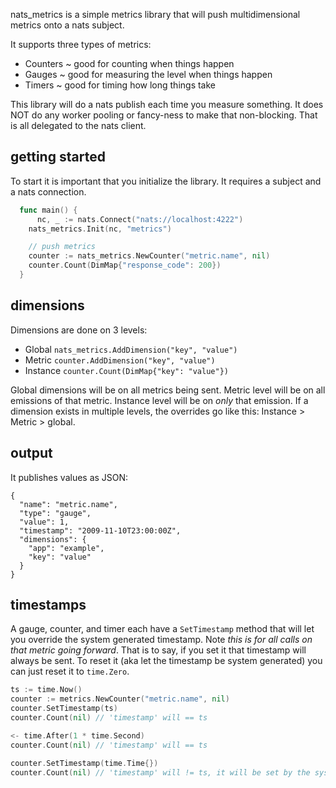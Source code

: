 nats_metrics is a simple metrics library that will push multidimensional metrics onto a nats subject.

It supports three types of metrics:

- Counters ~ good for counting when things happen
- Gauges ~ good for measuring the level when things happen
- Timers ~ good for timing how long things take

This library will do a nats publish each time you measure something. It does NOT do any worker pooling or fancy-ness to make that non-blocking. That is all delegated to the nats client.

## getting started

To start it is important that you initialize the library. It requires a subject and a nats connection.

``` go
  func main() {
	  nc, _ := nats.Connect("nats://localhost:4222")
    nats_metrics.Init(nc, "metrics")

    // push metrics
    counter := nats_metrics.NewCounter("metric.name", nil)
    counter.Count(DimMap{"response_code": 200})
  }
```

## dimensions

Dimensions are done on 3 levels:

- Global   `nats_metrics.AddDimension("key", "value")`
- Metric   `counter.AddDimension("key", "value")`
- Instance `counter.Count(DimMap{"key": "value"})`

Global dimensions will be on all metrics being sent. Metric level will be on all emissions of that metric. Instance level will be on *only* that emission. If a dimension exists in multiple levels, the overrides go like this: Instance > Metric > global.

## output

It publishes values as JSON:

```
{
  "name": "metric.name",
  "type": "gauge",
  "value": 1,
  "timestamp": "2009-11-10T23:00:00Z",
  "dimensions": {
    "app": "example",
    "key": "value"
  }
}
```


## timestamps

A gauge, counter, and timer each have a `SetTimestamp` method that will let you override the system generated timestamp. Note _this is for all calls on that metric going forward_. That is to say, if you set it that timestamp will always be sent. To reset it (aka let the timestamp be system generated) you can just reset it to `time.Zero`.

``` go
ts := time.Now()
counter := metrics.NewCounter("metric.name", nil)
counter.SetTimestamp(ts)
counter.Count(nil) // 'timestamp' will == ts

<- time.After(1 * time.Second)
counter.Count(nil) // 'timestamp' will == ts

counter.SetTimestamp(time.Time{})
counter.Count(nil) // 'timestamp' will != ts, it will be set by the system (time.Now())
```
